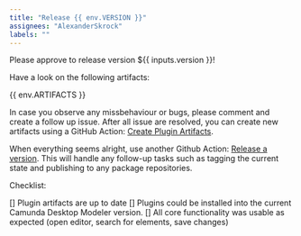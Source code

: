 ```yaml
---
title: "Release {{ env.VERSION }}"
assignees: "AlexanderSkrock"
labels: ""
---
```

Please approve to release version ${{ inputs.version }}!

Have a look on the following artifacts:

{{ env.ARTIFACTS }}

In case you observe any missbehaviour or bugs, please comment and create a follow up issue. After all issue are resolved, 
you can create new artifacts using a GitHub Action: [Create Plugin Artifacts](https://github.com/AlexanderSkrock/camunda-modeler-code-editor/actions/workflows/create-plugin-artifacts.yml).

When everything seems alright, use another Github Action: [Release a version](https://github.com/AlexanderSkrock/camunda-modeler-code-editor/actions/workflows/release-version.yml). This will handle any follow-up tasks such as tagging the current state and publishing to any package repositories.


Checklist:

[] Plugin artifacts are up to date
[] Plugins could be installed into the current Camunda Desktop Modeler version.
[] All core functionality was usable as expected (open editor, search for elements, save changes)